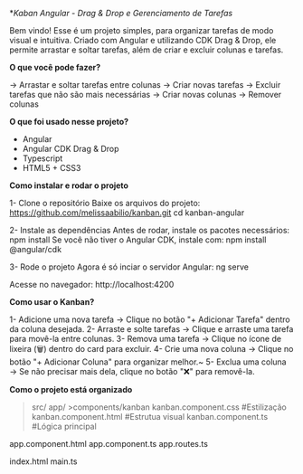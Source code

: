 **Kaban Angular - Drag & Drop e Gerenciamento de Tarefas*

Bem vindo! Esse é um projeto simples, para organizar tarefas de modo visual e intuitiva.
Criado com Angular e utilizando CDK Drag & Drop, ele permite arrastar e soltar tarefas, além
de criar e excluir colunas e tarefas. 

**O que você pode fazer?**

-> Arrastar e soltar tarefas entre colunas
-> Criar novas tarefas
-> Excluir tarefas que não são mais necessárias
-> Criar novas colunas
-> Remover colunas

**O que foi usado nesse projeto?**

* Angular
* Angular CDK Drag & Drop
* Typescript
* HTML5 + CSS3

**Como instalar e rodar o projeto**

1- Clone o repositório
   Baixe os arquivos do projeto:
   https://github.com/melissaabilio/kanban.git
   cd kanban-angular

2- Instale as dependências
   Antes de rodar, instale os pacotes necessários:
   npm install
   Se você não tiver o Angular CDK, instale com:
   npm install @angular/cdk

3- Rode o projeto
   Agora é só inciar o servidor Angular:
   ng serve

Acesse no navegador:
http://localhost:4200

**Como usar o Kanban?**

1- Adicione uma nova tarefa -> Clique no botão "+ Adicionar Tarefa" dentro da coluna desejada.
2- Arraste e solte tarefas -> Clique e arraste uma tarefa para movê-la entre colunas.
3- Remova uma tarefa -> Clique no ícone de lixeira (🗑️) dentro do card para excluir.
4- Crie uma nova coluna -> Clique no botão "+ Adicionar Coluna" para organizar melhor.~
5- Exclua uma coluna → Se não precisar mais dela, clique no botão "❌" para removê-la.

**Como o projeto está organizado**

>src/
  >app/
    >components/kanban
       kanban.component.css             #Estilização
       kanban.component.html            #Estrutua visual
       kanban.component.ts              #Lógica principal
    
   app.component.html
   app.component.ts
   app.routes.ts

 index.html
 main.ts

